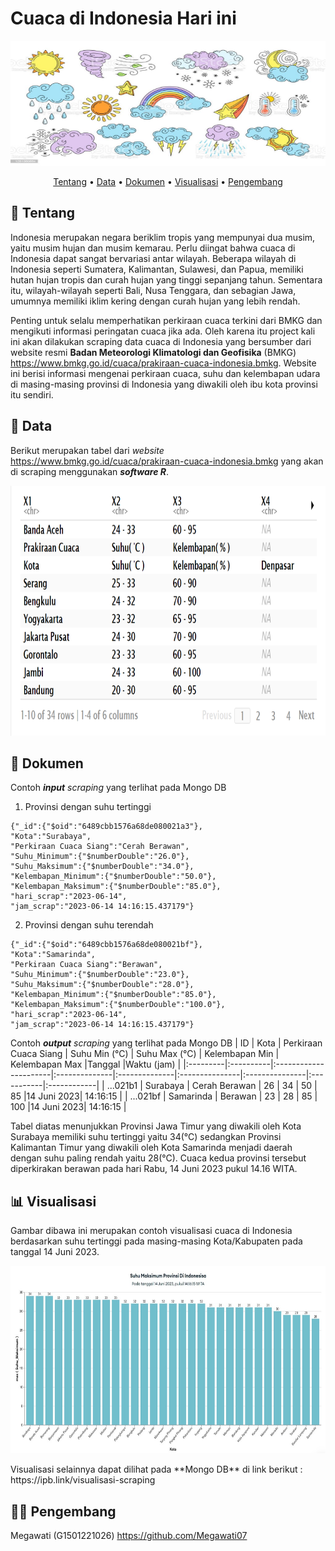 # Cuaca di Indonesia Hari ini

<p align="center">
  <img width="800" height="200" src="https://github.com/Megawati07/cuaca_today_BMKG/blob/main/gambar1.jpg">
</p>

<div align="center">
 
  
[Tentang](#scroll-tentang)
 •
[Data](#pencil)
•
[Dokumen](#green_book-dokumen)
•
[Visualisasi](#bar_chart-visualisasi)
•
[Pengembang](#bar_chart-pengembang)

</div>

## :scroll: Tentang
Indonesia merupakan negara beriklim tropis yang mempunyai dua musim, yaitu musim hujan dan musim kemarau. Perlu diingat bahwa cuaca di Indonesia dapat sangat bervariasi antar wilayah. Beberapa wilayah di Indonesia seperti Sumatera, Kalimantan, Sulawesi, dan Papua, memiliki hutan hujan tropis dan curah hujan yang tinggi sepanjang tahun. Sementara itu, wilayah-wilayah seperti Bali, Nusa Tenggara, dan sebagian Jawa, umumnya memiliki iklim kering dengan curah hujan yang lebih rendah.

Penting untuk selalu memperhatikan perkiraan cuaca terkini dari BMKG dan mengikuti informasi peringatan cuaca jika ada. Oleh karena itu project kali ini akan dilakukan scraping data cuaca di Indonesia yang bersumber dari website resmi **Badan Meteorologi Klimatologi dan Geofisika** (BMKG) https://www.bmkg.go.id/cuaca/prakiraan-cuaca-indonesia.bmkg. Website ini berisi informasi mengenai perkiraan cuaca, suhu dan kelembapan udara di masing-masing provinsi di Indonesia yang diwakili oleh ibu kota provinsi itu sendiri.


## :pencil: Data
Berikut merupakan tabel dari _website_ https://www.bmkg.go.id/cuaca/prakiraan-cuaca-indonesia.bmkg yang akan di scraping menggunakan _**software R**_.
<p align="center">
 <img width="700" height="400" src="https://github.com/Megawati07/cuaca_today_BMKG/blob/main/data.png">
</p>

## :green_book: Dokumen
Contoh  _**input** scraping_ yang terlihat pada Mongo DB
1. Provinsi dengan suhu tertinggi
  ```
{"_id":{"$oid":"6489cbb1576a68de080021a3"},
"Kota":"Surabaya",
"Perkiraan Cuaca Siang":"Cerah Berawan",
"Suhu_Minimum":{"$numberDouble":"26.0"},
"Suhu_Maksimum":{"$numberDouble":"34.0"},
"Kelembapan_Minimum":{"$numberDouble":"50.0"},
"Kelembapan_Maksimum":{"$numberDouble":"85.0"},
"hari_scrap":"2023-06-14",
"jam_scrap":"2023-06-14 14:16:15.437179"}
   ```
2. Provinsi dengan suhu terendah
  ```
  {"_id":{"$oid":"6489cbb1576a68de080021bf"},
  "Kota":"Samarinda",
  "Perkiraan Cuaca Siang":"Berawan",
  "Suhu_Minimum":{"$numberDouble":"23.0"},
  "Suhu_Maksimum":{"$numberDouble":"28.0"},
  "Kelembapan_Minimum":{"$numberDouble":"85.0"},
  "Kelembapan_Maksimum":{"$numberDouble":"100.0"},
  "hari_scrap":"2023-06-14",
  "jam_scrap":"2023-06-14 14:16:15.437179"}
  ```
Contoh _**output** scraping_ yang terlihat pada Mongo DB
|    ID    | Kota      | Perkiraan Cuaca Siang | Suhu Min (°C) | Suhu Max (°C) | Kelembapan Min | Kelembapan Max |Tanggal     |Waktu (jam)  |
|:---------|:----------|:----------------------|:--------------|:--------------|:---------------|:---------------|:-----------|:------------|
| ...021b1 | Surabaya  | Cerah Berawan         |       26      |       34      |      50        |       85       |14 Juni 2023| 14:16:15    |
| ...021bf | Samarinda | Berawan               |       23      |       28      |      85        |       100      |14 Juni 2023| 14:16:15    |

Tabel diatas menunjukkan Provinsi Jawa Timur yang diwakili oleh Kota Surabaya memiliki suhu tertinggi yaitu 34(°C) sedangkan Provinsi Kalimantan Timur yang diwakili oleh Kota Samarinda menjadi daerah dengan suhu paling rendah yaitu 28(°C). Cuaca kedua provinsi tersebut diperkirakan berawan pada hari Rabu, 14 Juni 2023 pukul 14.16 WITA.
 
## :bar_chart: Visualisasi
Gambar dibawa ini merupakan contoh visualisasi cuaca di Indonesia berdasarkan suhu tertinggi pada masing-masing Kota/Kabupaten pada tanggal 14 Juni 2023.
<p align="center">
 <img width="800" height="300" src="https://github.com/Megawati07/cuaca_today_BMKG/blob/main/Suhu Max.jpg">
</p>
Visualisasi selainnya dapat dilihat pada **Mongo DB** di link berikut :
https://ipb.link/visualisasi-scraping
 
## :fairy_woman: Pengembang
Megawati (G1501221026) https://github.com/Megawati07
